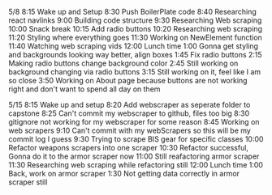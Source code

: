 5/8
8:15 Wake up and Setup
8:30 Push BoilerPlate code
8:40 Researching react navlinks
9:00 Building code structure
9:30 Researching Web scraping
10:00 Snack break
10:15 Add radio buttons
10:20 Researching web scraping
11:20 Styling where everything goes
11:30 Working on NewElement function
11:40 Watching web scraping vids
12:00 Lunch time
1:00 Gonna get styling and backgrounds looking way better, align boxes
1:45 Fix radio buttons
2:15 Making radio buttons change background color
2:45 Still working on background changing via radio buttons
3:15 Still working on it, feel like I am so close
3:50 Working on About page because buttons are not working right and don't want to spend all day on them

5/15
8:15 Wake up and setup
8:20 Add webscraper as seperate folder to capstone
8:25 Can't commit my webscraper to github, files too big
8:30 gitignore not working for my webscraper for some reason
8:45 Working on web scrapers
9:10 Can't commit with my webScrapers so this will be my commit log I guess
9:30 Trying to scrape BIS gear for specific classes
10:00 Refactor weapons scrapers into one scraper
10:30 Refactor successful, Gonna do it to the armor scraper now
11:00 Still reafactoring armor scraper
11:30 Researching web scraping while refactoring still
12:00 Lunch time
1:00 Back, work on armor scraper 
1:30 Not getting data correctly in armor scraper still
 




